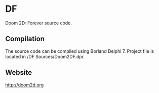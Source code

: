 DF
==
Doom 2D: Forever source code.

Compilation
-----------
The source code can be compiled using Borland Delphi 7. Project file is located in /DF Sources/Doom2DF.dpr.

Website
-------
http://doom2d.org
